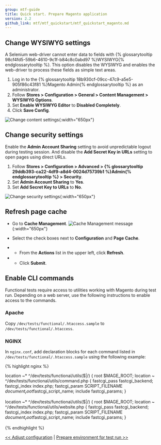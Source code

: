 ```yaml
---
group: mtf-guide
title: Quick start. Prepare Magento application
version: 2.2
github_link: mtf/mtf_quickstart/mtf_quickstart_magento.md
---
```


## Change WYSIWYG settings

A Selenium web-driver cannot enter data to fields with {% glossarytooltip 98cf4fd5-59b6-4610-9c1f-b84c8c0abd97 %}WYSIWYG{% endglossarytooltip %}. This option disables the WYSIWYG and enables the web-driver to process these fields as simple text areas.

1. Log in to the {% glossarytooltip 18b930cf-09cc-47c9-a5e5-905f86c43f81 %}Magento Admin{% endglossarytooltip %} as an administrator.
2. Follow **Stores &gt; Configuration &gt; General &gt; Content Management &gt; WYSIWYG Options**.
3. Set **Enable WYSIWYG Editor** to **Disabled Completely**.
4. Click **Save Config**.

![Change content settings]({{site.baseurl}}/common/images/ftf/mtf_qstart_mag_wysiwyg.png){:width="650px"}

## Change security settings

Enable the **Admin Account Sharing** setting to avoid unpredictable logout during testing session. And disable the **Add Secret Key in URLs** setting to open pages using direct URLs.

1. Follow **Stores &gt; Configuration &gt; Advanced &gt; {% glossarytooltip 29ddb393-ca22-4df9-a8d4-0024d75739b1 %}Admin{% endglossarytooltip %} &gt; Security**.
2. Set **Admin Account Sharing** to **Yes**.
3. Set **Add Secret Key to URLs** to **No**.

![Change security settings]({{site.baseurl}}/common/images/ftf/mtf_qstart_mag_secur.png){:width="650px"}

## Refresh page cache

* Go to **Cache Management**.
![Cache Management message]({{site.baseurl}}/common/images/ftf/mtf_cache_mngt.png){:width="650px"}

* Select the check boxes next to **Configuration** and **Page Cache**.
* * From the **Actions** list in the upper left, click **Refresh**.
* * Click **Submit**.
## Enable CLI commands

Functional tests require access to utilities working with Magento during test run. Depending on a web server, use the following instructions to enable access to the commands.

### Apache

Copy `/dev/tests/functional/.htaccess.sample` to `/dev/tests/functional/.htaccess`.

### NGINX

In `nginx.conf`, add declaration blocks for each command listed in `/dev/tests/functional/.htaccess.sample` using the following example:

{% highlight nginx %}

location ~* ^/dev/tests/functional/utils($|/) {
    root $MAGE_ROOT;
    location ~ ^/dev/tests/functional/utils/command.php {
        fastcgi_pass   fastcgi_backend;
        fastcgi_index  index.php;
        fastcgi_param  SCRIPT_FILENAME  $document_root$fastcgi_script_name;
        include        fastcgi_params;
    }

location ~* ^/dev/tests/functional/utils($|/) {
    root $MAGE_ROOT;
    location ~ ^/dev/tests/functional/utils/website.php {
        fastcgi_pass   fastcgi_backend;
        fastcgi_index  index.php;
        fastcgi_param  SCRIPT_FILENAME  $document_root$fastcgi_script_name;
        include        fastcgi_params;
    }

{% endhighlight %}


[&lt;&lt; Adjust configuration]({{page.baseurl}}/mtf/mtf_quickstart/mtf_quickstart_config.html) | [Prepare environment for test run &gt;&gt;]({{page.baseurl}}/mtf/mtf_quickstart/mtf_quickstart_environment.html)




